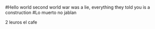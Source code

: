 #Hello world second world war was a lie, everything they told you is a construction
#Lo muerto no jablan

2 leuros el cafe
